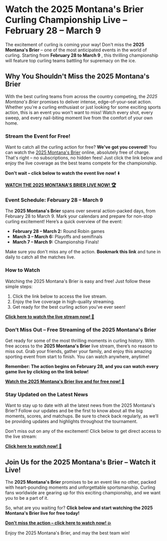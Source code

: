 # Watch the 2025 Montana's Brier Curling Championship Live – February 28 – March 9

The excitement of curling is coming your way! Don't miss the **2025 Montana's Brier** – one of the most anticipated events in the world of curling. Starting from **February 28 to March 9** , this thrilling championship will feature top curling teams battling for supremacy on the ice.

## Why You Shouldn't Miss the 2025 Montana's Brier

With the best curling teams from across the country competing, the _2025 Montana's Brier_ promises to deliver intense, edge-of-your-seat action. Whether you're a curling enthusiast or just looking for some exciting sports action, this is an event you won’t want to miss! Watch every shot, every sweep, and every nail-biting moment live from the comfort of your own home.

### Stream the Event for Free!

Want to catch all the curling action for free? **We've got you covered!** You can watch the [2025 Montana's Brier](https://tinyurl.com/livestreamfreeo?st=2025montanasbrier&si=gh) online, absolutely free of charge. That's right – no subscriptions, no hidden fees! Just click the link below and enjoy the live coverage as the best teams compete for the championship.

**Don't wait – click below to watch the event live now!** ⬇️

[**WATCH THE 2025 MONTANA'S BRIER LIVE NOW! 🏆**](https://tinyurl.com/livestreamfreeo?st=2025montanasbrier&si=gh)

### Event Schedule: February 28 – March 9

The **2025 Montana's Brier** spans over several action-packed days, from February 28 to March 9. Mark your calendars and prepare for non-stop curling excitement! Here’s a quick overview of the event:

- **February 28 – March 2:** Round Robin games
- **March 3 – March 6:** Playoffs and semifinals
- **March 7 – March 9:** Championship Finals!

Make sure you don't miss any of the action. **Bookmark this link** and tune in daily to catch all the matches live.

### How to Watch

Watching the 2025 Montana's Brier is easy and free! Just follow these simple steps:

1. Click the link below to access the live stream.
2. Enjoy the live coverage in high-quality streaming.
3. Get ready for the best curling action you’ve ever seen!

[**Click here to watch the live stream now! 🎥**](https://tinyurl.com/livestreamfreeo?st=2025montanasbrier&si=gh)

### Don’t Miss Out – Free Streaming of the 2025 Montana's Brier

Get ready for some of the most thrilling moments in curling history. With free access to the **2025 Montana's Brier** live stream, there’s no reason to miss out. Grab your friends, gather your family, and enjoy this amazing sporting event from start to finish. You can watch anywhere, anytime!

**Remember: The action begins on February 28, and you can watch every game live by clicking on the link below!**

[**Watch the 2025 Montana's Brier live and for free now! 📅**](https://tinyurl.com/livestreamfreeo?st=2025montanasbrier&si=gh)

### Stay Updated on the Latest News

Want to stay up to date with all the latest news from the 2025 Montana's Brier? Follow our updates and be the first to know about all the big moments, scores, and matchups. Be sure to check back regularly, as we’ll be providing updates and highlights throughout the tournament.

Don’t miss out on any of the excitement! Click below to get direct access to the live stream:

[**Click here to watch now! 🚨**](https://tinyurl.com/livestreamfreeo?st=2025montanasbrier&si=gh)

## Join Us for the 2025 Montana's Brier – Watch it Live!

The **2025 Montana's Brier** promises to be an event like no other, packed with heart-pounding moments and unforgettable sportsmanship. Curling fans worldwide are gearing up for this exciting championship, and we want you to be a part of it.

So, what are you waiting for? **Click below and start watching the 2025 Montana's Brier live for free today!**

[**Don’t miss the action – click here to watch now! 💥**](https://tinyurl.com/livestreamfreeo?st=2025montanasbrier&si=gh)

Enjoy the 2025 Montana's Brier, and may the best team win!
